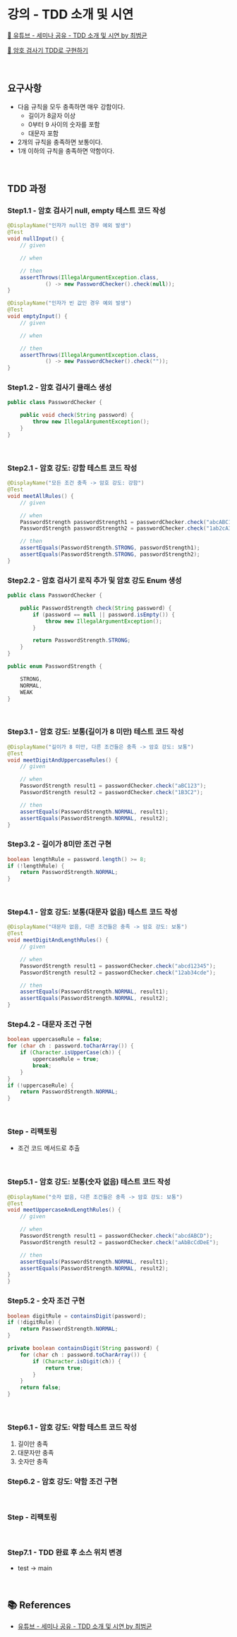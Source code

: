# 강의 - TDD 소개 및 시연

[🔗 유튜브 - 세미나 공유 - TDD 소개 및 시연 by 최범균](https://www.youtube.com/watch?v=6Vt-wKPBbuc&list=PLwouWTPuIjUj_QqgXlFsqjUwyC0-5dZ_q&index=5)

[🔗 암호 검사기 TDD로 구현하기](https://github.com/Jaster25/tdd-practice)

<br>

## 요구사항

- 다음 규칙을 모두 충족하면 매우 강함이다.
  - 길이가 8글자 이상
  - 0부터 9 사이의 숫자를 포함
  - 대문자 포함
- 2개의 규칙을 충족하면 보통이다.
- 1개 이하의 규칙을 충족하면 약함이다.

<br>

## TDD 과정

### Step1.1 - 암호 검사기 null, empty 테스트 코드 작성

```java
@DisplayName("인자가 null인 경우 예외 발생")
@Test
void nullInput() {
    // given

    // when

    // then
    assertThrows(IllegalArgumentException.class,
            () -> new PasswordChecker().check(null));
}

@DisplayName("인자가 빈 값인 경우 예외 발생")
@Test
void emptyInput() {
    // given

    // when

    // then
    assertThrows(IllegalArgumentException.class,
            () -> new PasswordChecker().check(""));
}
```

### Step1.2 - 암호 검사기 클래스 생성

```java
public class PasswordChecker {

    public void check(String password) {
        throw new IllegalArgumentException();
    }
}
```

<br>

### Step2.1 - 암호 강도: 강함 테스트 코드 작성

```java
@DisplayName("모든 조건 충족 -> 암호 강도: 강함")
@Test
void meetAllRules() {
    // given

    // when
    PasswordStrength passwordStrength1 = passwordChecker.check("abcABC123");
    PasswordStrength passwordStrength2 = passwordChecker.check("1ab2cA3BC");

    // then
    assertEquals(PasswordStrength.STRONG, passwordStrength1);
    assertEquals(PasswordStrength.STRONG, passwordStrength2);
}
```

### Step2.2 - 암호 검사기 로직 추가 및 암호 강도 Enum 생성

```java
public class PasswordChecker {

    public PasswordStrength check(String password) {
        if (password == null || password.isEmpty()) {
            throw new IllegalArgumentException();
        }

        return PasswordStrength.STRONG;
    }
}
```

```java
public enum PasswordStrength {

    STRONG,
    NORMAL,
    WEAK
}
```

<br>

### Step3.1 - 암호 강도: 보통(길이가 8 미만) 테스트 코드 작성

```java
@DisplayName("길이가 8 미만, 다른 조건들은 충족 -> 암호 강도: 보통")
@Test
void meetDigitAndUppercaseRules() {
    // given

    // when
    PasswordStrength result1 = passwordChecker.check("aBC123");
    PasswordStrength result2 = passwordChecker.check("1B3C2");

    // then
    assertEquals(PasswordStrength.NORMAL, result1);
    assertEquals(PasswordStrength.NORMAL, result2);
}
```

### Step3.2 - 길이가 8미만 조건 구현

```java
boolean lengthRule = password.length() >= 8;
if (!lengthRule) {
    return PasswordStrength.NORMAL;
}
```

<br>

### Step4.1 - 암호 강도: 보통(대문자 없음) 테스트 코드 작성

```java
@DisplayName("대문자 없음, 다른 조건들은 충족 -> 암호 강도: 보통")
@Test
void meetDigitAndLengthRules() {
    // given

    // when
    PasswordStrength result1 = passwordChecker.check("abcd12345");
    PasswordStrength result2 = passwordChecker.check("12ab34cde");

    // then
    assertEquals(PasswordStrength.NORMAL, result1);
    assertEquals(PasswordStrength.NORMAL, result2);
}
```

### Step4.2 - 대문자 조건 구현

```java
boolean uppercaseRule = false;
for (char ch : password.toCharArray()) {
    if (Character.isUpperCase(ch)) {
        uppercaseRule = true;
        break;
    }
}
if (!uppercaseRule) {
    return PasswordStrength.NORMAL;
}
```

<br>

### Step - 리팩토링

- 조건 코드 메서드로 추출

<br>

### Step5.1 - 암호 강도: 보통(숫자 없음) 테스트 코드 작성

```java
@DisplayName("숫자 없음, 다른 조건들은 충족 -> 암호 강도: 보통")
@Test
void meetUppercaseAndLengthRules() {
    // given

    // when
    PasswordStrength result1 = passwordChecker.check("abcdABCD");
    PasswordStrength result2 = passwordChecker.check("aAbBcCdDeE");

    // then
    assertEquals(PasswordStrength.NORMAL, result1);
    assertEquals(PasswordStrength.NORMAL, result2);
}
}
```

### Step5.2 - 숫자 조건 구현

```java
boolean digitRule = containsDigit(password);
if (!digitRule) {
    return PasswordStrength.NORMAL;
}
```

```java
private boolean containsDigit(String password) {
    for (char ch : password.toCharArray()) {
        if (Character.isDigit(ch)) {
            return true;
        }
    }
    return false;
}
```

<br>

### Step6.1 - 암호 강도: 약함 테스트 코드 작성

1. 길이만 충족
2. 대문자만 충족
3. 숫자만 충족

### Step6.2 - 암호 강도: 약함 조건 구현

<br>

### Step - 리팩토링

<br>

### Step7.1 - TDD 완료 후 소스 위치 변경

- test -> main

<br>

## 📚 References

- [유튜브 - 세미나 공유 - TDD 소개 및 시연 by 최범균](https://www.youtube.com/watch?v=6Vt-wKPBbuc&list=PLwouWTPuIjUj_QqgXlFsqjUwyC0-5dZ_q&index=5)
